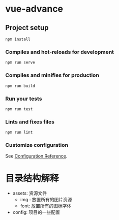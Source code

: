 # vue-advance

## Project setup
```
npm install
```

### Compiles and hot-reloads for development
```
npm run serve
```

### Compiles and minifies for production
```
npm run build
```

### Run your tests
```
npm run test
```

### Lints and fixes files
```
npm run lint
```

### Customize configuration
See [Configuration Reference](https://cli.vuejs.org/config/).

# 目录结构解释

- assets: 资源文件
    - img : 放置所有的图片资源
    - font: 放置所有的图标字体
- config: 项目的一些配置
